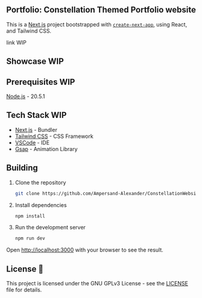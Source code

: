 ## Portfolio: Constellation Themed Portfolio website

This is a [Next.js](https://nextjs.org/) project bootstrapped with [`create-next-app`](https://github.com/vercel/next.js/tree/canary/packages/create-next-app), using React, and Tailwind CSS.

link WIP

## Showcase WIP

## Prerequisites WIP

[Node.js](https://nodejs.org/en) - 20.5.1

## Tech Stack WIP

- [Next.js](https://nextjs.org/) - Bundler
- [Tailwind CSS](https://tailwindcss.com/) - CSS Framework
- [VSCode](https://code.visualstudio.com/) - IDE
- [Gsap](https://greensock.com/gsap/) - Animation Library

## Building

1. Clone the repository

    ```bash
    git clone https://github.com/Ampersand-Alexander/ConstellationWebsiteV2.git
    ```

2. Install dependencies

    ```bash
    npm install
    ```

3. Run the development server

    ```bash
    npm run dev
    ```

Open [http://localhost:3000](http://localhost:3000) with your browser to see the result.

## License 📄

This project is licensed under the GNU GPLv3 License - see the [LICENSE](LICENSE) file for details.
